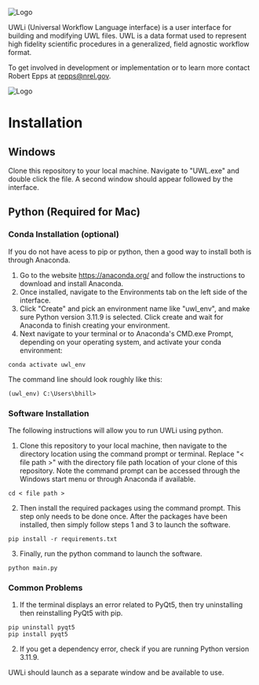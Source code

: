 ![Logo](/Logo/Logo_readme_v1.png?raw=true)

UWLi (Universal Workflow Language interface) is a user interface for building and modifying UWL files. UWL is a data format used to represent high fidelity scientific procedures in a generalized, field agnostic workflow format.

To get involved in development or implementation or to learn more contact Robert Epps at repps@nrel.gov.

![Logo](/Logo/Summary_readme_v1.png?raw=true)

# Installation
## Windows
Clone this repository to your local machine. Navigate to "UWL.exe" and double click the file. A second window should appear followed by the interface.

## Python (Required for Mac)
### Conda Installation (optional)
If you do not have acess to pip or python, then a good way to install both is through Anaconda.
1. Go to the website https://anaconda.org/ and follow the instructions to download and install Anaconda.
2. Once installed, navigate to the Environments tab on the left side of the interface.
3. Click "Create" and pick an environment name like "uwl_env", and make sure Python version 3.11.9 is selected. Click create and wait for Anaconda to finish creating your environment.
4. Next navigate to your terminal or to Anaconda's CMD.exe Prompt, depending on your operating system, and activate your conda environment:
```shell
conda activate uwl_env
```
The command line should look roughly like this:
```shell
(uwl_env) C:\Users\bhill>
```

### Software Installation
The following instructions will allow you to run UWLi using python.
1. Clone this repository to your local machine, then navigate to the directory location using the command prompt or terminal. Replace "< file path >" with the directory file path location of your clone of this repository. Note the command prompt can be accessed through the Windows start menu or through Anaconda if available.
```shell
cd < file path >
```

2. Then install the required packages using the command prompt. This step only needs to be done once. After the packages have been installed, then simply follow steps 1 and 3 to launch the software.
```shell
pip install -r requirements.txt
```

3. Finally, run the python command to launch the software.
```shell
python main.py
```

### Common Problems
1. If the terminal displays an error related to PyQt5, then try uninstalling then reinstalling PyQt5 with pip.
```shell
pip uninstall pyqt5
pip install pyqt5
```

2. If you get a dependency error, check if you are running Python version 3.11.9.

UWLi should launch as a separate window and be available to use.
